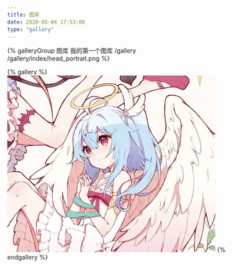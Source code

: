 ```yaml
---
title: 图库
date: 2020-05-04 17:53:08
type: "gallery"
---
```


<div class="gallery-group-main">
{% galleryGroup 图库 我的第一个图库 /gallery /gallery/index/head_portrait.png %}
</div>


{% gallery %}
![头像](index/head_portrait.png)
{% endgallery %}
